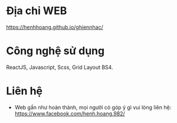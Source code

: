 # Địa chỉ WEB
https://henhhoang.github.io/ghiennhac/
# Công nghệ sử dụng
ReactJS, Javascript, Scss, Grid Layout BS4.
# Liên hệ
- Web gần như hoàn thành, mọi người có góp ý gì vui lòng liên hệ: 
https://www.facebook.com/henh.hoang.982/
